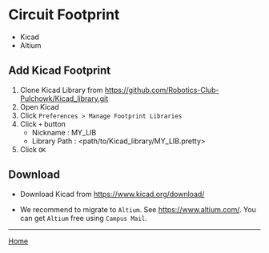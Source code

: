 # Circuit Footprint

- Kicad
- Altium

## Add Kicad Footprint

1. Clone Kicad Library from https://github.com/Robotics-Club-Pulchowk/Kicad_library.git
2. Open Kicad
3. Click `Preferences > Manage Footprint Libraries`
4. Click `+` button
    - Nickname      : MY_LIB
    - Library Path  : <path/to/Kicad_library/MY_LIB.pretty>
5. Click `OK`

## Download

- Download Kicad from https://www.kicad.org/download/

- We recommend to migrate to `Altium`. See https://www.altium.com/. You can get `Altium` free using `Campus Mail`.

---
[Home](../README.md)